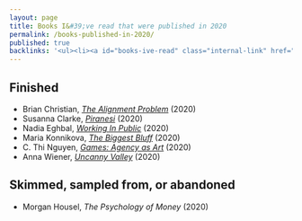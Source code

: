 ```yaml
---
layout: page
title: Books I&#39;ve read that were published in 2020
permalink: /books-published-in-2020/
published: true
backlinks: '<ul><li><a id="books-ive-read" class="internal-link" href="/books-ive-read/">Books I&#39;ve read</a></li></ul>'
---
```




## Finished 
* Brian Christian, _<a id="christian-alignment-problem" class="internal-link" href="/christian-alignment-problem/">The Alignment Problem</a>_ (2020) 
* Susanna Clarke, _<a id="clarke-piranesi" class="internal-link" href="/clarke-piranesi/">Piranesi</a>_ (2020) 
* Nadia Eghbal, _<a id="eghbal-working-in-public" class="internal-link" href="/eghbal-working-in-public/">Working In Public</a>_ (2020) 
* Maria Konnikova, _<a id="konnikova-biggest-bluff" class="internal-link" href="/konnikova-biggest-bluff/">The Biggest Bluff</a>_ (2020) 
* C. Thi Nguyen, _<a id="nguyen-games" class="internal-link" href="/nguyen-games/">Games: Agency as Art</a>_ (2020) 
* Anna Wiener, _<a id="wiener-uncanny-valley" class="internal-link" href="/wiener-uncanny-valley/">Uncanny Valley</a>_ (2020) 


## Skimmed, sampled from, or abandoned 
* Morgan Housel, _The Psychology of Money_ (2020) 
